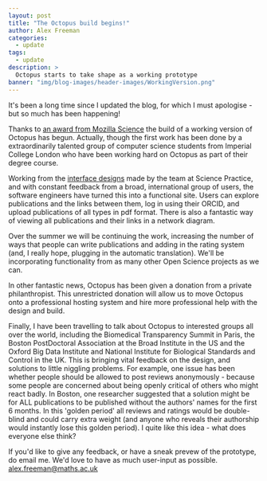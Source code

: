 ```yaml
---
layout: post
title: "The Octopus build begins!"
author: Alex Freeman
categories:
  - update
tags:
  - update
description: >
  Octopus starts to take shape as a working prototype
banner: "img/blog-images/header-images/WorkingVersion.png"
---
```


It's been a long time since I updated the blog, for which I must apologise - but so much has been happening!

Thanks to [an award from Mozilla Science](https://medium.com/read-write-participate/meet-mozillas-latest-open-science-awardees-cfa45348e5d5) the build of a working version of Octopus has begun. Actually, though the first work has been done by a extraordinarily talented group of computer science students from Imperial College London who have been working hard on Octopus as part of their degree course.

<!-- more -->

Working from the [interface designs](https://marvelapp.com/40ajh63/screen/52001319) made by the team at Science Practice, and with constant feedback from a broad, international group of users, the software engineers have turned this into a functional site. Users can explore publications and the links between them, log in using their ORCID, and upload publications of all types in pdf format. There is also a fantastic way of viewing all publications and their links in a network diagram.

Over the summer we will be continuing the work, increasing the number of ways that people can write publications and adding in the rating system (and, I really hope, plugging in the automatic translation). We'll be incorporating functionality from as many other Open Science projects as we can.

In other fantastic news, Octopus has been given a donation from a private philanthropist. This unrestricted donation will allow us to move Octopus onto a professional hosting system and hire more professional help with the design and build.

Finally, I have been travelling to talk about Octopus to interested groups all over the world, including the Biomedical Transparency Summit in Paris, the Boston PostDoctoral Association at the Broad Institute in the US and the Oxford Big Data Institute and National Institute for Biological Standards and Control in the UK. This is bringing vital feedback on the design, and solutions to little niggling problems. For example, one issue has been whether people should be allowed to post reviews anonymously - because some people are concerned about being openly critical of others who might react badly. In Boston, one researcher suggested that a solution might be for ALL publications to be published without the authors' names for the first 6 months. In this 'golden period' all reviews and ratings would be double-blind and could carry extra weight (and anyone who reveals their authorship would instantly lose this golden period). I quite like this idea - what does everyone else think?

If you'd like to give any feedback, or have a sneak prevew of the prototype, do email me. We'd love to have as much user-input as possible. alex.freeman@maths.ac.uk
